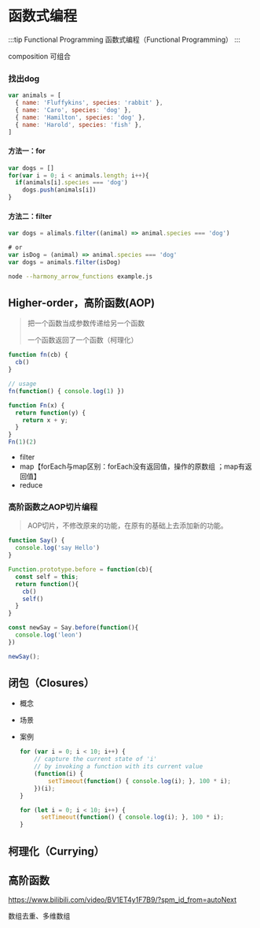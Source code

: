 # 函数式编程

:::tip Functional Programming
函数式编程（Functional Programming）
:::

composition 可组合





### 找出dog

```js
var animals = [
  { name: 'Fluffykins', species: 'rabbit' },
  { name: 'Caro', species: 'dog' },
  { name: 'Hamilton', species: 'dog' },
  { name: 'Harold', species: 'fish' },
]
```

#### 方法一：for

```js
var dogs = []
for(var i = 0; i < animals.length; i++){
  if(animals[i].species === 'dog')
    dogs.push(animals[i])
}
```

#### 方法二：filter

```js
var dogs = alimals.filter((animal) => animal.species === 'dog')

# or
var isDog = (animal) => animal.species === 'dog'
var dogs = animals.filter(isDog)
```

```bash
node --harmony_arrow_functions example.js
```



## Higher-order，高阶函数(AOP)

> 把一个函数当成参数传递给另一个函数
>
> 一个函数返回了一个函数（柯理化）

```js
function fn(cb) {
  cb()
}

// usage
fn(function() { console.log(1) })

function Fn(x) {
  return function(y) {
    return x + y;
  }
}
Fn(1)(2)
```





* filter
* map【forEach与map区别：forEach没有返回值，操作的原数组 ；map有返回值】
* reduce

### 高阶函数之AOP切片编程

> AOP切片，不修改原来的功能，在原有的基础上去添加新的功能。

```js
function Say() {
  console.log('say Hello')
}

Function.prototype.before = function(cb){
  const self = this;
  return function(){
    cb()
    self()
  }
}

const newSay = Say.before(function(){
  console.log('leon')
})

newSay();
```



## 闭包（Closures）

* 概念

* 场景

* 案例

  ```js
  for (var i = 0; i < 10; i++) {
      // capture the current state of 'i'
      // by invoking a function with its current value
      (function(i) {
          setTimeout(function() { console.log(i); }, 100 * i);
      })(i);
  }
  
  for (let i = 0; i < 10; i++) {
  		setTimeout(function() { console.log(i); }, 100 * i);
  }
  ```

  





## 柯理化（Currying）



## 高阶函数







https://www.bilibili.com/video/BV1ET4y1F7B9/?spm_id_from=autoNext





数组去重、多维数组
